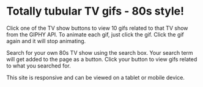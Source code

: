 # Totally tubular TV gifs - 80s style!

Click one of the TV show buttons to view 10 gifs related to that TV show from the GIPHY API. To animate each gif, just click the gif. Click the gif again and it will stop animating.

Search for your own 80s TV show using the search box. Your search term will get added to the page as a button. Click your button to view gifs related to what you searched for.

This site is responsive and can be viewed on a tablet or mobile device.
